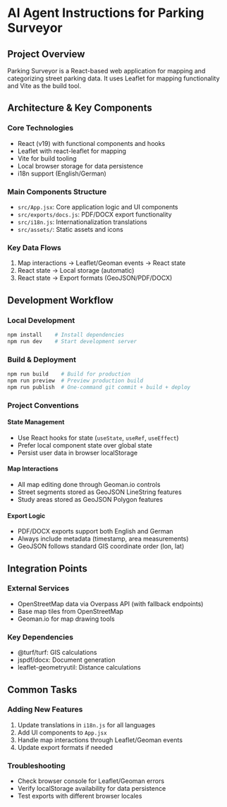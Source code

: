 # AI Agent Instructions for Parking Surveyor

## Project Overview
Parking Surveyor is a React-based web application for mapping and categorizing street parking data. It uses Leaflet for mapping functionality and Vite as the build tool.

## Architecture & Key Components

### Core Technologies
- React (v19) with functional components and hooks
- Leaflet with react-leaflet for mapping
- Vite for build tooling
- Local browser storage for data persistence
- i18n support (English/German)

### Main Components Structure
- `src/App.jsx`: Core application logic and UI components
- `src/exports/docs.js`: PDF/DOCX export functionality
- `src/i18n.js`: Internationalization translations
- `src/assets/`: Static assets and icons

### Key Data Flows
1. Map interactions → Leaflet/Geoman events → React state
2. React state → Local storage (automatic)
3. React state → Export formats (GeoJSON/PDF/DOCX)

## Development Workflow

### Local Development
```bash
npm install    # Install dependencies
npm run dev    # Start development server
```

### Build & Deployment
```bash
npm run build    # Build for production
npm run preview  # Preview production build
npm run publish  # One-command git commit + build + deploy
```

### Project Conventions

#### State Management
- Use React hooks for state (`useState`, `useRef`, `useEffect`)
- Prefer local component state over global state
- Persist user data in browser localStorage

#### Map Interactions
- All map editing done through Geoman.io controls
- Street segments stored as GeoJSON LineString features
- Study areas stored as GeoJSON Polygon features

#### Export Logic
- PDF/DOCX exports support both English and German
- Always include metadata (timestamp, area measurements)
- GeoJSON follows standard GIS coordinate order (lon, lat)

## Integration Points

### External Services
- OpenStreetMap data via Overpass API (with fallback endpoints)
- Base map tiles from OpenStreetMap
- Geoman.io for map drawing tools

### Key Dependencies
- @turf/turf: GIS calculations
- jspdf/docx: Document generation
- leaflet-geometryutil: Distance calculations

## Common Tasks

### Adding New Features
1. Update translations in `i18n.js` for all languages
2. Add UI components to `App.jsx`
3. Handle map interactions through Leaflet/Geoman events
4. Update export formats if needed

### Troubleshooting
- Check browser console for Leaflet/Geoman errors
- Verify localStorage availability for data persistence
- Test exports with different browser locales